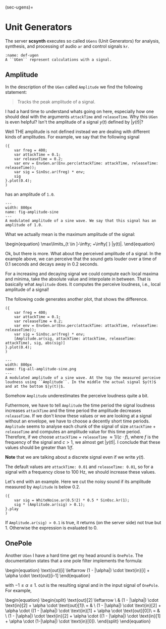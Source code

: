 (sec-ugens)=
# Unit Generators

The server **scsynth** executes so called ``UGens`` (Unit Generators) for analysis, synthesis, and processing of audio ``ar`` and control signals ``kr``.

```{admonition} UGen
:name: def-ugen
A ``UGen`` represent calculations with a signal.

```

## Amplitude

In the description of the ``UGen`` called ``Amplitude`` we find the following statement:

>Tracks the peak amplitude of a signal.

I had a hard time to understand whats going on here, especially how one should deal with the arguments ``attackTime`` and ``releaseTime``.
Why this ``UGen`` is even helpful?
Isn't the amplitude of a signal $y(t)$ defined by $|y(t)|$?

Well THE amplitude is not defined instead we are dealing with different kinds of amplitudes.
For example, we say that the following signal 

```isc
({
    var freg = 400;
    var attackTime = 0.1;
    var releaseTime = 0.2;
    var env = EnvGen.ar(Env.perc(attackTime: attackTime, releaseTime: releaseTime));
    var sig = SinOsc.ar(freg) * env;
    sig
}.plot(0.4);
)
```

has an amplitude of ``1.0``.

```{figure} ../../figs/supercollider/amplitude/amplitude-sine.png
---
width: 800px
name: fig-amplitude-sine
---
A modulated amplitude of a sine wave. We say that this signal has an amplitude of 1.0.
```

What we actually mean is the maximum amplitude of the signal:

\begin{equation}
\max\limits_{t \in ]-\infty; +\infty[ } |y(t)|.
\end{equation}

Ok, but there is more.
What about the perceived amplitude of a signal.
In the example above, we can perceive that the sound gets louder over a time of 0.1 seconds and decays away in 0.2 seconds.

For a increasing and decaying signal we could compute each local maxima and minima, take the absolute value and interpolate in between.
That is basically what ``Amplitude`` does.
It computes the perceive loudness, i.e., local amplitude of a signal!

The following code generates another plot, that shows the difference.

```isc
({
    var freg = 400;
    var attackTime = 0.1;
    var releaseTime = 0.2;
    var env = EnvGen.ar(Env.perc(attackTime: attackTime, releaseTime: releaseTime));
    var sig = SinOsc.ar(freg) * env;
    [Amplitude.ar(sig, attackTime: attackTime, releaseTime: attackTime), sig, abs(sig)]
}.plot(0.4);
)
```

```{figure} ../../figs/supercollider/amplitude/all-amplitude-sine.png
---
width: 800px
name: fig-all-amplitude-sine.png
---
A modulated amplitude of a sine wave. At the top the measured perceive loudness using ``Amplitude``. In the middle the actual signal $y(t)$ and at the bottom $|y(t)|$.
```

Somehow ``Amplitude`` underestimates the perceive loudness quite a bit.

Futhermore, we have to tell ``Amplitude`` the time period the signal loudness increases ``attackTime`` and the time period the amplitude decreases ``releaseTime``.
If we don't know these values or we are looking at a signal without an envelope, we have to choose a decently short time periods.
``Amplitude`` seems to analyse each chunk of the signal of size ``attackTime`` + ``releaseTime`` and computes an amplitude value for this time period.
Therefore, if we choose ``attackTime`` + ``releaseTime`` $\approx 1/(c \cdot f)$, where $f$ is the frequency of the signal and $c > 1$, we almost get $|y(t)|$.
I conclude that these values should be greater than $1/f$.

**Note** that we are talking about a discrete signal even if we write $y(t)$.

The default values are ``attackTime: 0.01`` and ``releaseTime: 0.01``, so for a signal with a frequency close to $100$ Hz, we should increase these values.

Let's end with an example.
Here we cut the noisy sound if its amplitude measured by ``Amplitude`` is below 0.2.

```isc
({ 
    var sig = WhiteNoise.ar(0.5!2) * 0.5 * SinOsc.kr(1);
    sig * (Amplitude.ar(sig) > 0.1);
}.play
)
```

If ``Amplitude.ar(sig) > 0.1`` is true, it returns (on the server side) not true but 1.
Otherwise the expression is evaluated to 0.

## OnePole

Another ``UGen`` I have a hard time get my head around is ``OnePole``.
The documentation states that a one pole filter implements the formula:

\begin{equation}
\text{out}[i] \leftarrow (1 - |\alpha|) \cdot \text{in}[i] + \alpha \cdot \text{out}[i-1]
\end{equation}

with $-1 \leq \alpha \leq 1$.
$\text{out}$ is the resulting signal and $\text{in}$ the input signal of ``OnePole``.
For example,

\begin{equation}
\begin{split}
\text{out}[2] \leftarrow \ & (1 - |\alpha|) \cdot \text{in}[2] + \alpha \cdot \text{out}[1]\\
= & \ (1 - |\alpha|) \cdot \text{in}[2] + \alpha \cdot ((1 - |\alpha|) \cdot \text{in}[1] + \alpha \cdot \text{out}[0])\\
= & \ (1 - |\alpha|) \cdot \text{in}[2] + \alpha \cdot ((1 - |\alpha|) \cdot \text{in}[1] + \alpha \cdot (1-|\alpha|) \cdot \text{in}[0]).
\end{split}
\end{equation}